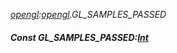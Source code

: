 _[opengl](../../modules/opengl/opengl-module.md):[opengl](../../modules/opengl/opengl-module.md).GL\_SAMPLES\_PASSED_
##### Const GL\_SAMPLES\_PASSED:[Int](../../modules/wonkey/wonkey-types-int.md)
